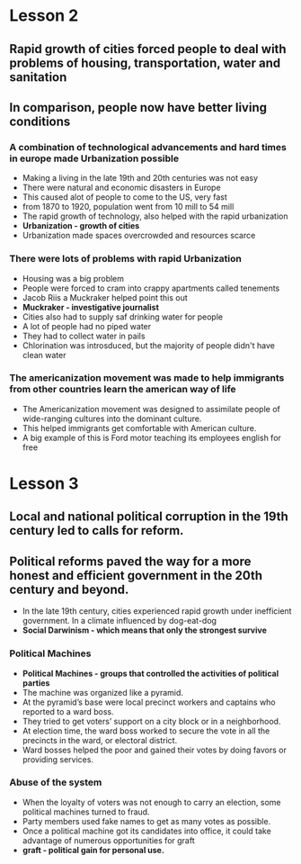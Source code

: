 # Lesson 2
## Rapid growth of cities forced people to deal with problems of housing, transportation, water and sanitation
## In comparison, people now have better living conditions

### A combination of technological advancements and hard times in europe made Urbanization possible
- Making a living in the late 19th and 20th centuries was not easy
- There were natural and economic disasters in Europe
- This caused alot of people to come to the US, very fast
- from 1870 to 1920, population went from 10 mill to 54 mill
- The rapid growth of technology, also helped with the rapid urbanization
- **Urbanization - growth of cities**
- Urbanization made spaces overcrowded and resources scarce

### There were lots of problems with rapid Urbanization
- Housing was a big problem
- People were forced to cram into crappy apartments called tenements
- Jacob Riis a Muckraker helped point this out
- **Muckraker - investigative journalist**
- Cities also had to supply saf drinking water for people
- A lot of people had no piped water
- They had to collect water in pails
- Chlorination was introsduced, but the majority of people didn't have clean water

### The americanization movement was made to help immigrants from other countries learn the american way of life
- The Americanization movement was designed to assimilate people of wide-ranging cultures into the dominant culture. 
- This helped immigrants get comfortable with American culture.
- A big example of this is Ford motor teaching its employees english for free

# Lesson 3
## Local and national political corruption in the 19th century led to calls for reform.
## Political reforms paved the way for a more honest and efficient government in the 20th century and beyond.

- In the late 19th century, cities experienced rapid growth under inefficient government. In a climate influenced by dog-eat-dog 
- **Social Darwinism - which means that only the strongest survive**

### Political Machines
- **Political Machines - groups that controlled the activities of political parties**
- The machine was organized like a pyramid. 
- At the pyramid’s base were local precinct workers and captains who reported to a ward boss. 
- They tried to get voters’ support on a city block or in a neighborhood. 
- At election time, the ward boss worked to secure the vote in all the precincts in the ward, or electoral district. 
- Ward bosses helped the poor and gained their votes by doing favors or providing services.

### Abuse of the system
- When the loyalty of voters was not enough to carry an election, some political machines turned to fraud.
- Party members used fake names to get as many votes as possible. 
- Once a political machine got its candidates into office, it could take advantage of numerous opportunities for graft
- **graft - political gain for personal use.**
